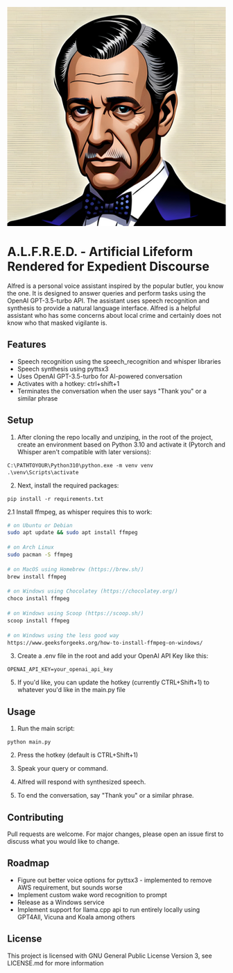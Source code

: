 ![Alfred](docs/alfred.png)
# A.L.F.R.E.D. - Artificial Lifeform Rendered for Expedient Discourse
Alfred is a personal voice assistant inspired by the popular butler, you know the one. It is designed to answer queries and perform tasks using the OpenAI GPT-3.5-turbo API. The assistant uses speech recognition and synthesis to provide a natural language interface. Alfred is a helpful assistant who has some concerns about local crime and certainly does not know who that masked vigilante is.

## Features
* Speech recognition using the speech_recognition and whisper libraries
* Speech synthesis using pyttsx3
* Uses OpenAI GPT-3.5-turbo for AI-powered conversation
* Activates with a hotkey: ctrl+shift+1
* Terminates the conversation when the user says "Thank you" or a similar phrase

## Setup

1. After cloning the repo locally and unziping, in the root of the project, create an environment based on Python 3.10 and activate it (Pytorch and Whisper aren't compatible with later versions):
```
C:\PATHTOYOUR\Python310\python.exe -m venv venv
.\venv\Scripts\activate
```

2. Next, install the required packages:
```
pip install -r requirements.txt
```

2.1 Install ffmpeg, as whisper requires this to work:
```bash
# on Ubuntu or Debian
sudo apt update && sudo apt install ffmpeg

# on Arch Linux
sudo pacman -S ffmpeg

# on MacOS using Homebrew (https://brew.sh/)
brew install ffmpeg

# on Windows using Chocolatey (https://chocolatey.org/)
choco install ffmpeg

# on Windows using Scoop (https://scoop.sh/)
scoop install ffmpeg

# on Windows using the less good way
https://www.geeksforgeeks.org/how-to-install-ffmpeg-on-windows/
```

3. Create a .env file in the root and add your OpenAI API Key like this:
```
OPENAI_API_KEY=your_openai_api_key
```

5. If you'd like, you can update the hotkey (currently CTRL+Shift+1) to whatever you'd like in the main.py file

## Usage
1. Run the main script:
```
python main.py
```

2. Press the hotkey (default is CTRL+Shift+1)

3. Speak your query or command.

4. Alfred will respond with synthesized speech.

5. To end the conversation, say "Thank you" or a similar phrase.

## Contributing
Pull requests are welcome. For major changes, please open an issue first to discuss what you would like to change.

## Roadmap
* Figure out better voice options for pyttsx3 - implemented to remove AWS requirement, but sounds worse
* Implement custom wake word recognition to prompt
* Release as a Windows service
* Implement support for llama.cpp api to run entirely locally using GPT4All, Vicuna and Koala among others

## License
This project is licensed with GNU General Public License Version 3, see LICENSE.md for more information
